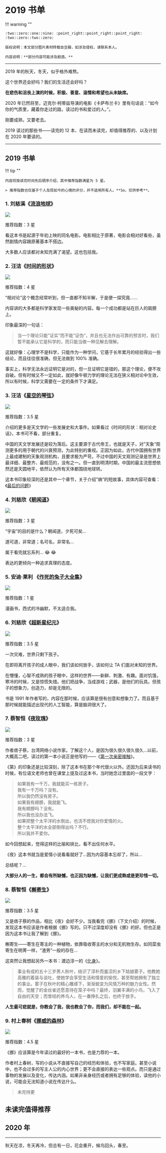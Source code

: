 # 2019 书单

!!! warning ""

    :two::zero::one::nine: :point_right::point_right::point_right: :two::zero::two::zero:

    版权说明：本文部分图片素材转载自豆瓣，如涉及侵权，请联系本人。

    内容说明：**部分内容可能涉及剧透。**

----

2019 年的秋天，冬天，似乎格外难熬。

这个世界还会好吗？我们的生活还会好吗？

**在悲伤和沮丧上演的时候，积极、善意、温情和希望也从未缺席。**

2020 年已然将至，迈克尔·柯蒂兹导演的电影《卡萨布兰卡》里有句话说：“如今你的气质里，藏着你走过的路，读过的书和爱过的人。”。

刚要成熟，又要老去。

2019 读过的那些书——读完的 12 本、在读而未读完，却值得推荐的、以及计划在 2020 年要读的。

----

## 2019 书单

!!! tip ""
    
    内容将按读完时间先后顺序介绍，其中推荐指数满星为 5 星。
    
    > 推荐指数也仅基于个人及现如今的心境的评分，并不适用所有人。**So，仅供参考**。

### 1. 刘慈溪《[流浪地球](https://book.douban.com/subject/30455321/)》

![](assets/1.jpg)

推荐指数：3 星

看这本书是起源于年初上映的同名电影。电影相比于原著，电影会相对好看些，虽然剧情内容跟原著基本不搭边。

大多数人应该都对未知充满了渴望。这也包括我。

### 2. 汪洁《[时间的形状](https://book.douban.com/subject/26992254/)》

![](assets/2.jpg)

推荐指数：4 星

“相对论”这个概念经常听到，但一直都不知半解，于是便一探究竟……

内容讲的大多都是科学家发现一些奥秘的内容。每一个成功都是站在巨人的肩膀上。

印象最深的一句话：

> 当一个理论只能”证实“而不能”证伪“，并且也无法作出可靠的预言时，我们暂不能承认它是科学的，而只能当做一种见解去理解。

这就好像：心理学不是科学，只能作为一种学问，它基于长年累月的经验得出一些结论，而且往往很准确，但无法做到 100% 准确。

事实上，科学无法永远证明它是对的，但一旦证明它是错的，那这个理论，便不攻自破。但有时候又不一定如此，就好像牛顿力学的理论无法在狭义相对论中生效，所以有时候，科学又需要在一定的条件下才满足。

### 3. 汪洁《[星空的琴弦](https://book.douban.com/subject/27082359/)》

![](assets/3.jpg)

推荐指数：3.5 星

介绍的更多是天文学的一些发展史和大事件。如果看过《时间的形状：相对论史话》，本书可不看，部分重复。

中国的天文学发展还是较为落后。这主要源于古代帝王，也就是天子，对”天象“观测更多的用于朝代的兴衰预测，为此特别的重视。正因为如此，古代中国拥有世界上最成建制的天象观测机构，且要求极为严苛。不过中国的天文观测记录是世界上最详细、最整齐、最规范的，没有之一。但一直到明清时期，中国的最主流思想依然还是天圆地平，依然认为所有天体都围绕地球转。

这本书印象较深的还是其中一个章节，关于介绍”熵“的短故事，具体内容可查看：《[最后的问题](../201910/final-question.md)》

### 4. 刘慈欣《[朝闻道](https://book.douban.com/subject/27191786/)》

![](assets/4.jpg)

推荐指数：3 星

“宇宙”的目的是什么？朝闻道，夕死可矣...

道可道，非常道；名可名，非常名...

属于看完就忘系列... :joy: :joy:

表达的更倾向一种追求真理的态度。

### 5.  安迪·莱利 《[作死的兔子大全集](https://book.douban.com/subject/26681602/)》

![](assets/5.jpg)

推荐指数：1 星

漫画书，西式的冷幽默，不太适合我。

### 6. 刘慈欣《[超新星纪元](https://book.douban.com/subject/3636385/)》

![](assets/6.jpg)

推荐指数：3.5 星

一次灾难，世界只剩下孩子。

在即将离开孩子的成人眼中，我们该如何放手，该如何让 TA 们面对未知的世界。

在懵懂，心智不成熟的孩子眼中，这样的世界——新鲜、刺激、有趣。面对饥饿，寒冷的时候，又是惊慌失措。他们把战争，当成游戏；武器，是他们的玩具。但孩子的想象力，创造力，却是无限的。

书是 1991 年作者写的，内容在那时候，应该算是很有创意和想象力了。而且基于那时候就能描述出现代的人工智能，算是脑洞很大了。

### 7. 蔡智恒《[夜玫瑰](https://book.douban.com/subject/3140452/)》

![](assets/7.jpg)

推荐指数：3 星

作者痞子蔡，台湾网络小说作家。了解这个人，是因为很久很久很久很久...以前，大概高二吧，读过的第一本小说正是他写的——《[第一次亲密接触](https://book.douban.com/subject/3188320/)》。

《第》的印象还是比较深刻，除了这本书在那个年代很火以外。还因为后来读书的时候，有位语文老师也曾在课堂上提及过这本书，当时她念过里面的一段文字：

> 如果我有一千万，我就能买一栋房子。  
> 我有一千万吗？没有。  
> 所以我仍然没有房子。  
> 如果我有翅膀，我就能飞。  
> 我有翅膀吗？没有。  
> 所以我也没办法飞。  
> 如果把整个太平洋的水倒出，也浇不熄我对你爱情的火。  
> 整个太平洋的水全部倒得出吗？不行。  
> 所以我并不爱你。  

如今回想起来，觉得这样的比喻和排比，看不出任何水平。

《夜》这本书就当是爱情小说看看就好了...因为内容基本忘却了，所以...

总结呢？...

**大部分人的一生，都会有所缺憾，也正因为缺憾，让我们更成熟或是更珍惜一切。**

### 8. 蔡智恒《[槲寄生](https://book.douban.com/subject/26421225/)》

![](assets/8.jpg)

推荐指数：3.5 星

又是痞子蔡的作品，相比《夜》会好不少。当我看完《挪》（下文介绍）的时候，发现这本书应该是作者根据《挪》写的。只不过深度却没有《挪》的好。但也正是因为这本书让我了解到《挪》。

槲寄生——寄生在寄主的一种植物，依靠吸收寄主的水分和无机物生存。如同菜虫寄生在明菁一样，“渣男”一般的存在...

这突然让我想起另外一本书：渡边淳一的《[化身](https://book.douban.com/subject/1097725/)》。

> 事业有成的五十三岁男人秋叶，结识了淳朴而羞涩的乡下姑娘雾子。他教她高雅的着装与谈吐，使她学会享受生活和情爱的愉悦，甚至帮她拥有了独立的事业。雾子在秋叶的精心雕琢下，渐渐蜕变为风情万种的魅力女性。然而，觉醒了的金丝雀还愿意待在笼子中吗？最终，羽翼丰满的小鸟，飞入了自由的天空；而曾经的养鸟人，在一番挣扎之后，也终于放手。

**人生最可悲就是，你教会了我，我也教会了你，而我们，却不能在一起。**

### 9. 村上春树《[挪威的森林](https://book.douban.com/subject/1046265/)》

![](assets/9.jpg)

推荐指数：4.5 星

《挪》应该算是今年读过的最好的一本书，也是力荐的一本。

作者村上春树，写的小说从不直接写自己的经历和体验，也不写家庭。甚至小说中，也不会过多的写主人公的内心世界；更不会直接的表达一些观点。而只是通过事物的发展以及变化，传达内涵。如果非亲身经历或者拥有足够的体验，读他的小说，可能会无法知道小说在传达什么。

> 未完待更

## 未读完值得推荐

## 2020 年

----

秋天在凉，冬天再冷，但总有一日，花会重开，候鸟回头，春至。
